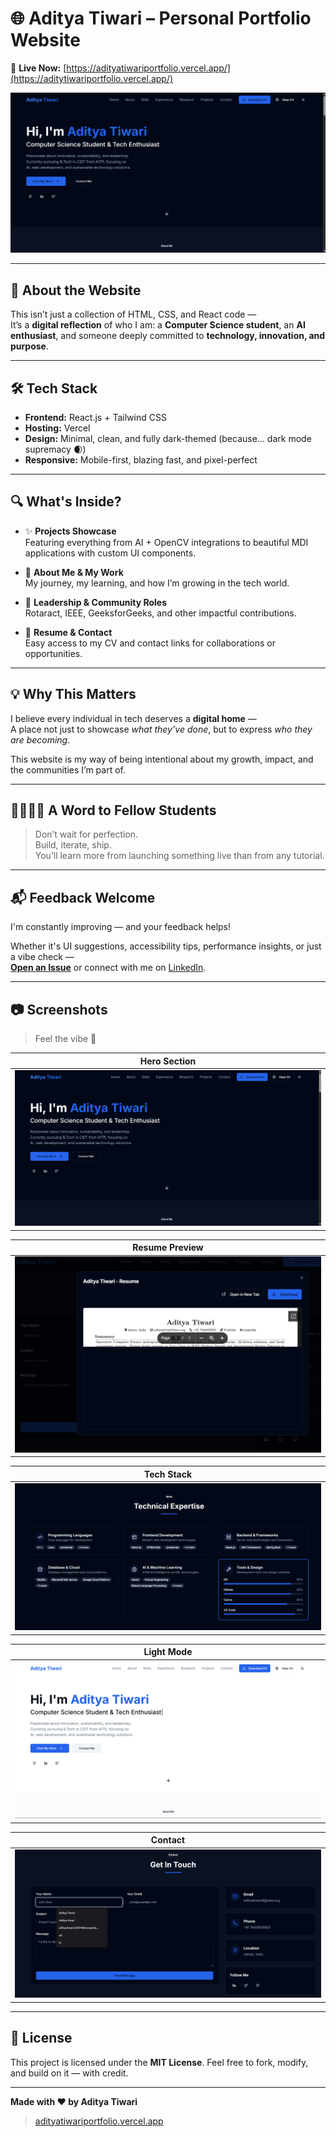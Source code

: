 # 🌐 Aditya Tiwari – Personal Portfolio Website

🚀 **Live Now:** [https://adityatiwariportfolio.vercel.app/](https://aditytiwariportfolio.vercel.app/)

![Portfolio Screenshot](./Screenshot%202025-06-08%20155802.png)

---

## 🧠 About the Website

This isn’t just a collection of HTML, CSS, and React code —  
It’s a **digital reflection** of who I am: a **Computer Science student**, an **AI enthusiast**, and someone deeply committed to **technology, innovation, and purpose**.

---

## 🛠 Tech Stack

- **Frontend:** React.js + Tailwind CSS  
- **Hosting:** Vercel  
- **Design:** Minimal, clean, and fully dark-themed (because... dark mode supremacy 🌒)  
- **Responsive:** Mobile-first, blazing fast, and pixel-perfect

---

## 🔍 What's Inside?

- ✨ **Projects Showcase**  
  Featuring everything from AI + OpenCV integrations to beautiful MDI applications with custom UI components.

- 🌱 **About Me & My Work**  
  My journey, my learning, and how I’m growing in the tech world.

- 🤝 **Leadership & Community Roles**  
  Rotaract, IEEE, GeeksforGeeks, and other impactful contributions.

- 🧾 **Resume & Contact**  
  Easy access to my CV and contact links for collaborations or opportunities.

---

## 💡 Why This Matters

I believe every individual in tech deserves a **digital home** —  
A place not just to showcase *what they’ve done*, but to express *who they are becoming*.

This website is my way of being intentional about my growth, impact, and the communities I’m part of.

---

## 🫱🏻‍🫲🏻 A Word to Fellow Students

> Don’t wait for perfection.  
> Build, iterate, ship.  
> You’ll learn more from launching something live than from any tutorial.

---

## 📬 Feedback Welcome

I'm constantly improving — and your feedback helps!

Whether it's UI suggestions, accessibility tips, performance insights, or just a vibe check —  
**[Open an Issue](https://github.com/your-username/your-repo-name/issues)** or connect with me on [LinkedIn](https://www.linkedin.com/in/aditya-tiwari).

---

## 📷 Screenshots

> Feel the vibe 🌌

| Hero Section |
|--------------|
| ![Hero](./Screenshot%202025-06-08%20155802.png) |

| Resume Preview |
|--------------|
| ![Resume](Screenshot%202025-06-08%20160642.png) |

| Tech Stack |
|--------------|
| ![Tech Stack](Screenshot%202025-06-08%20160551.png) |

| Light Mode |
|--------------|
| ![Light Mode](Screenshot%202025-06-08%20160704.png) |

| Contact |
|--------------|
| ![Contact](Screenshot%202025-06-08%20160629.png) |

---

## 📄 License

This project is licensed under the **MIT License**. Feel free to fork, modify, and build on it — with credit.

---

**Made with ❤️ by Aditya Tiwari**

> [adityatiwariportfolio.vercel.app](https://adityatiwariportfolio.vercel.app/)
